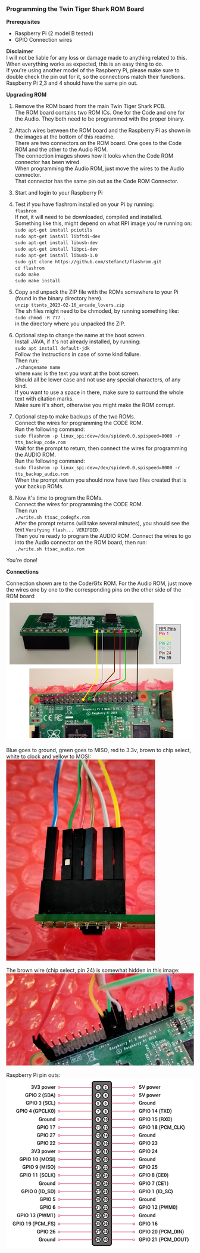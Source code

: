 ### Programming the Twin Tiger Shark ROM Board

**Prerequisites**
* Raspberry Pi (2 model B tested)
* GPIO Connection wires

**Disclaimer** \
I will not be liable for any loss or damage made to anything related to this.
When everything works as expected, this is an easy thing to do. \
If you're using another model of the Raspberry Pi, please make sure to double check the pin out for it, so the connections match their functions.
Raspberry Pi 2,3 and 4 should have the same pin out.

**Upgrading ROM**
1. Remove the ROM board from the main Twin Tiger Shark PCB. \
   The ROM board contains two ROM ICs. One for the Code and one for the Audio. They both need to be programmed with the proper binary.

2. Attach wires between the ROM board and the Raspberry Pi as shown in the images at the bottom of this readme. \
   There are two connectors on the ROM board. One goes to the Code ROM and the other to the Audio ROM. \
   The connection images shows how it looks when the Code ROM connector has been wired. \
   When programming the Audio ROM, just move the wires to the Audio connector. \
   That connector has the same pin out as the Code ROM Connector.

3. Start and login to your Raspberry Pi

4. Test if you have flashrom installed on your Pi by running: \
   `flashrom` \
   If not, it will need to be downloaded, compiled and installed. \
   Something like this, might depend on what RPI image you're running on: \
   `sudo apt-get install pciutils`\
   `sudo apt-get install libftdi-dev`\
   `sudo apt-get install libusb-dev`\
   `sudo apt-get install libpci-dev`\
   `sudo apt-get install libusb-1.0`\
   `sudo git clone https://github.com/stefanct/flashrom.git` \
   `cd flashrom`\
   `sudo make`\
   `sudo make install`

5. Copy and unpack the ZIP file with the ROMs somewhere to your Pi (found in the binary directory here).\
   `unzip ttsnts_2023-02-16_arcade_lovers.zip` \
   The sh files might need to be chmoded, by running something like:\
   `sudo chmod -R 777 .`\
   in the directory where you unpacked the ZIP.

6. Optional step to change the name at the boot screen.\
   Install JAVA, if it's not already installed, by running:\
   `sudo apt install default-jdk`  \
   Follow the instructions in case of some kind failure. \
   Then run: \
   `./changename name` \
   where `name` is the text you want at the boot screen. \
   Should all be lower case and not use any special characters, of any kind. \
   If you want to use a space in there, make sure to surround the whole text with citation marks. \
   Make sure it's short, otherwise you might make the ROM corrupt.
 
7. Optional step to make backups of the two ROMs. \
   Connect the wires for programming the CODE ROM. \
   Run the following command: \
   `sudo flashrom -p linux_spi:dev=/dev/spidev0.0,spispeed=8000 -r tts_backup_code.rom` \
   Wait for the prompt to return, then connect the wires for programming the AUDIO ROM. \
   Run the following command: \
   `sudo flashrom -p linux_spi:dev=/dev/spidev0.0,spispeed=8000 -r tts_backup_audio.rom` \
   When the prompt return you should now have two files created that is your backup ROMs.
 
8. Now it's time to program the ROMs.\
   Connect the wires for programming the CODE ROM. \
   Then run\
   `./write.sh ttsac_codegfx.rom` \
   After the prompt returns (will take several minutes), you should see the text `Verifying flash... VERIFIED.` \
   Then you're ready to program the AUDIO ROM. Connect the wires to go into the Audio connector on the ROM board, then run: \
   `./write.sh ttsac_audio.rom`
   
You're done!

**Connections**

Connection shown are to the Code/Gfx ROM. For the Audio ROM, just move the wires one by one to the corresponding pins on the other side of the ROM board:
![Alt text](pictures/home_burning_image_1.png?raw=true "Connections")

Blue goes to ground, green goes to MISO, red to 3.3v, brown to chip select, white to clock and yellow to MOSI: \
![Alt text](pictures/home_burning_image_2.png?raw=true "ROM Board Code connections")

The brown wire (chip select, pin 24) is somewhat hidden in this image: \
![Alt text](pictures/home_burning_image_3.png?raw=true "RPI connections")

Raspberry Pi pin outs: \
![Alt text](pictures/home_burning_image_4.png?raw=true "RPI pin outs")
